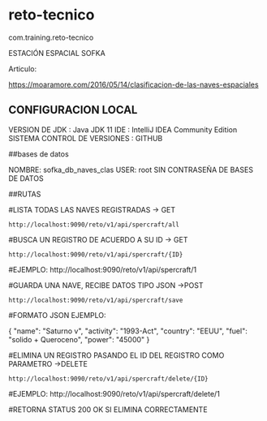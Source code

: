 # reto-tecnico
com.training.reto-tecnico

ESTACIÓN ESPACIAL SOFKA

Articulo:

https://moaramore.com/2016/05/14/clasificacion-de-las-naves-espaciales

## CONFIGURACION LOCAL

VERSION DE JDK               : Java JDK 11
IDE                          : IntelliJ IDEA Community Edition
SISTEMA CONTROL DE VERSIONES : GITHUB 

##bases de datos

NOMBRE: sofka_db_naves_clas
USER: root
SIN CONTRASEÑA DE BASES DE DATOS

##RUTAS

#LISTA TODAS LAS NAVES REGISTRADAS -> GET

	http://localhost:9090/reto/v1/api/spercraft/all

#BUSCA UN REGISTRO DE ACUERDO A SU ID -> GET

	http://localhost:9090/reto/v1/api/spercraft/{ID}
#EJEMPLO:
	http://localhost:9090/reto/v1/api/spercraft/1

#GUARDA UNA NAVE, RECIBE DATOS TIPO JSON ->POST

	http://localhost:9090/reto/v1/api/spercraft/save

#FORMATO JSON EJEMPLO:

{
    "name": "Saturno v",
    "activity": "1993-Act",
    "country": "EEUU",
    "fuel": "solido + Queroceno",
    "power": "45000"
}

#ELIMINA UN REGISTRO PASANDO EL ID DEL REGISTRO COMO PARAMETRO  ->DELETE

	http://localhost:9090/reto/v1/api/spercraft/delete/{ID}
#EJEMPLO:
	http://localhost:9090/reto/v1/api/spercraft/delete/1

#RETORNA STATUS 200 OK SI ELIMINA CORRECTAMENTE